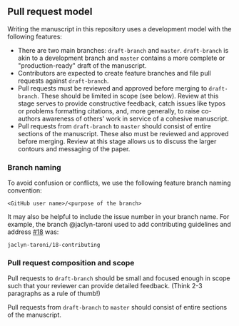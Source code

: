 ## Pull request model

Writing the manuscript in this repository uses a development model with the following features:

* There are two main branches: `draft-branch` and `master`. 
`draft-branch` is akin to a development branch and `master` contains a more complete or "production-ready" draft of the manuscript.
* Contributors are expected to create feature branches and file pull requests against `draft-branch`.
* Pull requests must be reviewed and approved before merging to `draft-branch`. 
These should be limited in scope (see below).
Review at this stage serves to provide constructive feedback, catch issues like typos or problems formatting citations, and, more generally, to raise co-authors awareness of others' work in service of a cohesive manuscript.
* Pull requests from `draft-branch` to `master` should consist of entire sections of the manuscript.
These also must be reviewed and approved before merging.
Review at this stage allows us to discuss the larger contours and messaging of the paper.

### Branch naming

To avoid confusion or conflicts, we use the following feature branch naming convention:

```
<GitHub user name>/<purpose of the branch>
```

It may also be helpful to include the issue number in your branch name.
For example, the branch @jaclyn-taroni used to add contributing guidelines and address [#18](https://github.com/jaybee84/ml-in-rd/issues/18) was:

```
jaclyn-taroni/18-contributing
```

### Pull request composition and scope

Pull requests to `draft-branch` should be small and focused enough in scope such that your reviewer can provide detailed feedback. (Think 2-3 paragraphs as a rule of thumb!) 

Pull requests from `draft-branch` to `master` should consist of entire sections of the manuscript.

